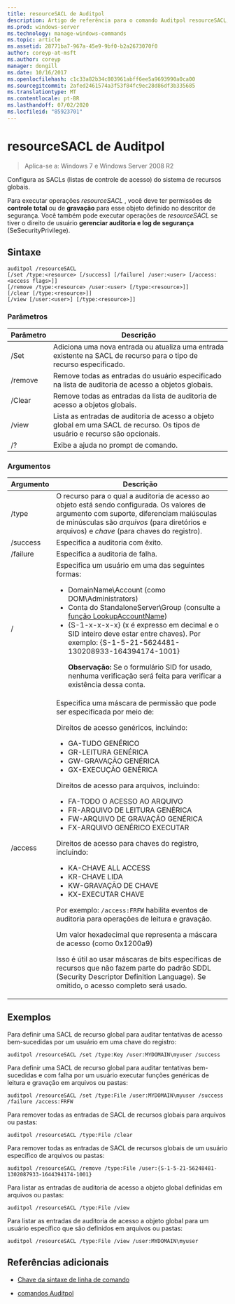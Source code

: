```yaml
---
title: resourceSACL de Auditpol
description: Artigo de referência para o comando Auditpol resourceSACL, que configura as SAcls (listas de controle de acesso) do sistema de recursos globais.
ms.prod: windows-server
ms.technology: manage-windows-commands
ms.topic: article
ms.assetid: 28771ba7-967a-45e9-9bf0-b2a2673070f0
author: coreyp-at-msft
ms.author: coreyp
manager: dongill
ms.date: 10/16/2017
ms.openlocfilehash: c1c33a82b34c803961abff6ee5a9693990a0ca00
ms.sourcegitcommit: 2afed2461574a3f53f84fc9ec28d86df3b335685
ms.translationtype: MT
ms.contentlocale: pt-BR
ms.lasthandoff: 07/02/2020
ms.locfileid: "85923701"
---
```

# <a name="auditpol-resourcesacl"></a>resourceSACL de Auditpol

> Aplica-se a: Windows 7 e Windows Server 2008 R2

Configura as SACLs (listas de controle de acesso) do sistema de recursos globais.

Para executar operações *resourceSACL* , você deve ter permissões de **controle total** ou de **gravação** para esse objeto definido no descritor de segurança. Você também pode executar operações de *resourceSACL* se tiver o direito de usuário **gerenciar auditoria e log de segurança** (SeSecurityPrivilege).

## <a name="syntax"></a>Sintaxe

```
auditpol /resourceSACL
[/set /type:<resource> [/success] [/failure] /user:<user> [/access:<access flags>]]
[/remove /type:<resource> /user:<user> [/type:<resource>]]
[/clear [/type:<resource>]]
[/view [/user:<user>] [/type:<resource>]]
```

### <a name="parameters"></a>Parâmetros

| Parâmetro | Descrição |
| --------- | ----------- |
| /Set | Adiciona uma nova entrada ou atualiza uma entrada existente na SACL de recurso para o tipo de recurso especificado. |
| /remove | Remove todas as entradas do usuário especificado na lista de auditoria de acesso a objetos globais. |
| /Clear | Remove todas as entradas da lista de auditoria de acesso a objetos globais.|
| /view | Lista as entradas de auditoria de acesso a objeto global em uma SACL de recurso. Os tipos de usuário e recurso são opcionais. |
| /? | Exibe a ajuda no prompt de comando. |

### <a name="arguments"></a>Argumentos

| Argumento | Descrição |
| -------- | ----------- |
| /type | O recurso para o qual a auditoria de acesso ao objeto está sendo configurada. Os valores de argumento com suporte, diferenciam maiúsculas de minúsculas são *arquivos* (para diretórios e arquivos) e *chave* (para chaves do registro). |
| /success | Especifica a auditoria com êxito. |
| /failure | Especifica a auditoria de falha. |
| / | Especifica um usuário em uma das seguintes formas:<ul><li> DomainName\Account (como DOM\Administrators)</li><li>Conta do StandaloneServer\Group (consulte a [função LookupAccountName](https://docs.microsoft.com/windows/win32/api/winbase/nf-winbase-lookupaccountnamea))</li><li>{S-1-x-x-x-x} (x é expresso em decimal e o SID inteiro deve estar entre chaves). Por exemplo: {S-1-5-21-5624481-130208933-164394174-1001}<p>**Observação:** Se o formulário SID for usado, nenhuma verificação será feita para verificar a existência dessa conta.</li></ul> |
| /access | Especifica uma máscara de permissão que pode ser especificada por meio de:<p>Direitos de acesso genéricos, incluindo:<ul><li>GA-TUDO GENÉRICO</li><li>GR-LEITURA GENÉRICA</li><li>GW-GRAVAÇÃO GENÉRICA</li><li>GX-EXECUÇÃO GENÉRICA</li></ul><p>Direitos de acesso para arquivos, incluindo:<ul><li>FA-TODO O ACESSO AO ARQUIVO</li><li>FR-ARQUIVO DE LEITURA GENÉRICA</li><li>FW-ARQUIVO DE GRAVAÇÃO GENÉRICA</li><li>FX-ARQUIVO GENÉRICO EXECUTAR</li></ul><p>Direitos de acesso para chaves do registro, incluindo:<ul><li>KA-CHAVE ALL ACCESS</li><li>KR-CHAVE LIDA</li><li>KW-GRAVAÇÃO DE CHAVE</li><li>KX-EXECUTAR CHAVE</li></ul><p>Por exemplo: `/access:FRFW` habilita eventos de auditoria para operações de leitura e gravação.<p>Um valor hexadecimal que representa a máscara de acesso (como 0x1200a9)<p>Isso é útil ao usar máscaras de bits específicas de recursos que não fazem parte do padrão SDDL (Security Descriptor Definition Language). Se omitido, o acesso completo será usado. |

## <a name="examples"></a>Exemplos

Para definir uma SACL de recurso global para auditar tentativas de acesso bem-sucedidas por um usuário em uma chave do registro:

```
auditpol /resourceSACL /set /type:Key /user:MYDOMAIN\myuser /success
```

Para definir uma SACL de recurso global para auditar tentativas bem-sucedidas e com falha por um usuário executar funções genéricas de leitura e gravação em arquivos ou pastas:

```
auditpol /resourceSACL /set /type:File /user:MYDOMAIN\myuser /success /failure /access:FRFW
```

Para remover todas as entradas de SACL de recursos globais para arquivos ou pastas:

```
auditpol /resourceSACL /type:File /clear
```

Para remover todas as entradas de SACL de recursos globais de um usuário específico de arquivos ou pastas:

```
auditpol /resourceSACL /remove /type:File /user:{S-1-5-21-56248481-1302087933-1644394174-1001}
```

Para listar as entradas de auditoria de acesso a objeto global definidas em arquivos ou pastas:

```
auditpol /resourceSACL /type:File /view
```

Para listar as entradas de auditoria de acesso a objeto global para um usuário específico que são definidos em arquivos ou pastas:

```
auditpol /resourceSACL /type:File /view /user:MYDOMAIN\myuser
```

## <a name="additional-references"></a>Referências adicionais

- [Chave da sintaxe de linha de comando](command-line-syntax-key.md)

- [comandos Auditpol](auditpol.md)
